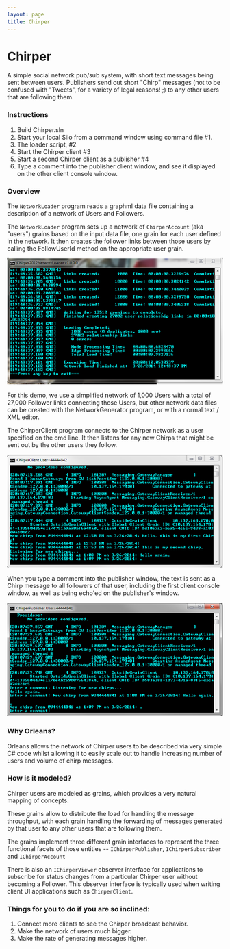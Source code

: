 ```yaml
---
layout: page
title: Chirper
---
```


# Chirper

A simple social network pub/sub system, with short text messages being sent between users. Publishers send out short "Chirp" messages (not to be confused with "Tweets", for a variety of legal reasons! ;) to any other users that are following them.

### Instructions
1. Build Chirper.sln
2. Start your local Silo from a command window using command file  #1.
3. The loader script, #2
4. Start the Chirper client #3
5. Start a second Chirper client as a publisher #4
6. Type a comment into the publisher client window, and see it displayed on the other client console window.

### Overview
The `NetworkLoader` program reads a graphml data file containing a description of a network of Users and Followers.

The `NetworkLoader` program sets up a network of  `ChirperAccount` (aka "users") grains based on the input data file, one grain for each user defined in the network. It then creates the follower links between those users by calling the FollowUserId method on the appropriate user grain.

![](Chirper-1-Loader-Screenshot.png)

For this demo, we use a simplified network of 1,000 Users with a total of 27,000 Follower links connecting those Users, but other network data files can be created with the NetworkGenerator program, or with a normal text / XML editor.

 The ChirperClient program connects to the Chirper network as a user specified on the cmd line. It then listens for any new Chirps that might be sent out by the other users they follow.

![](Chirper-2-Client-Screenshot.png)

When you type a comment into the publisher window, the text is sent as a Chirp message to all followers of that user, including the first client console window, as well as being echo'ed on the publisher's window.

![](Chirper-3-Publisher-Screenshot.png)

### Why Orleans?
Orleans allows the network of Chirper users to be described via very simple C# code whilst allowing it to easily scale out to handle increasing number of users and volume of chirp messages.

### How is it modeled?
Chirper users are modeled as grains, which provides a very natural mapping of concepts.

These grains allow to distribute the load for handling the message throughput, with each grain handling the forwarding of messages generated by that user to any other users that are following them.

The grains implement three different grain interfaces to represent the three functional facets of those entities -- `IChirperPublisher`, `IChirperSubscriber` and `IChirperAccount`

There is also an `IChirperViewer` observer interface for applications to subscribe for status changes from a particular Chirper user without becoming a Follower. This observer interface is typically used when writing client UI applications such as `ChirperClient`.

### Things for you to do if you are so inclined:

1. Connect more clients to see the Chirper broadcast behavior.
2. Make the network of users much bigger.
3. Make the rate of generating messages higher.
